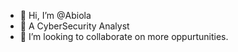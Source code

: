 - 👋 Hi, I’m @Abiola
- 👀 A CyberSecurity Analyst
- 💞️ I’m looking to collaborate on more oppurtunities. 

<!---
AbiolaOyegun/AbiolaOyegun is a ✨ special ✨ repository because its `README.md` (this file) appears on your GitHub profile.
You can click the Preview link to take a look at your changes.
--->
